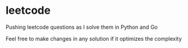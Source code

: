 # leetcode
Pushing leetcode questions as I solve them in Python and Go

Feel free to make changes in any solution if it optimizes the complexity
